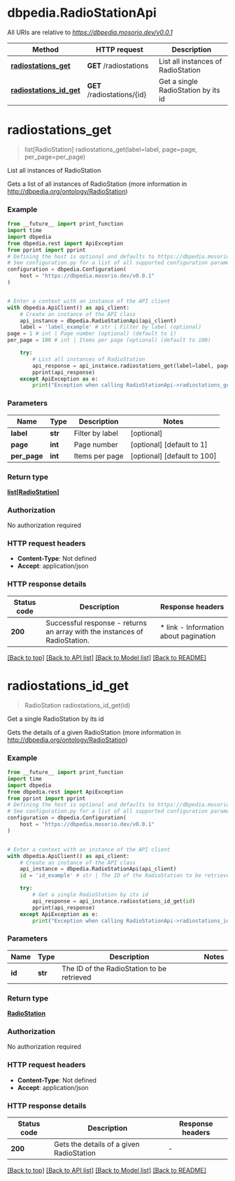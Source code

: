 # dbpedia.RadioStationApi

All URIs are relative to *https://dbpedia.mosorio.dev/v0.0.1*

Method | HTTP request | Description
------------- | ------------- | -------------
[**radiostations_get**](RadioStationApi.md#radiostations_get) | **GET** /radiostations | List all instances of RadioStation
[**radiostations_id_get**](RadioStationApi.md#radiostations_id_get) | **GET** /radiostations/{id} | Get a single RadioStation by its id


# **radiostations_get**
> list[RadioStation] radiostations_get(label=label, page=page, per_page=per_page)

List all instances of RadioStation

Gets a list of all instances of RadioStation (more information in http://dbpedia.org/ontology/RadioStation)

### Example

```python
from __future__ import print_function
import time
import dbpedia
from dbpedia.rest import ApiException
from pprint import pprint
# Defining the host is optional and defaults to https://dbpedia.mosorio.dev/v0.0.1
# See configuration.py for a list of all supported configuration parameters.
configuration = dbpedia.Configuration(
    host = "https://dbpedia.mosorio.dev/v0.0.1"
)


# Enter a context with an instance of the API client
with dbpedia.ApiClient() as api_client:
    # Create an instance of the API class
    api_instance = dbpedia.RadioStationApi(api_client)
    label = 'label_example' # str | Filter by label (optional)
page = 1 # int | Page number (optional) (default to 1)
per_page = 100 # int | Items per page (optional) (default to 100)

    try:
        # List all instances of RadioStation
        api_response = api_instance.radiostations_get(label=label, page=page, per_page=per_page)
        pprint(api_response)
    except ApiException as e:
        print("Exception when calling RadioStationApi->radiostations_get: %s\n" % e)
```

### Parameters

Name | Type | Description  | Notes
------------- | ------------- | ------------- | -------------
 **label** | **str**| Filter by label | [optional] 
 **page** | **int**| Page number | [optional] [default to 1]
 **per_page** | **int**| Items per page | [optional] [default to 100]

### Return type

[**list[RadioStation]**](RadioStation.md)

### Authorization

No authorization required

### HTTP request headers

 - **Content-Type**: Not defined
 - **Accept**: application/json

### HTTP response details
| Status code | Description | Response headers |
|-------------|-------------|------------------|
**200** | Successful response - returns an array with the instances of RadioStation. |  * link - Information about pagination <br>  |

[[Back to top]](#) [[Back to API list]](../README.md#documentation-for-api-endpoints) [[Back to Model list]](../README.md#documentation-for-models) [[Back to README]](../README.md)

# **radiostations_id_get**
> RadioStation radiostations_id_get(id)

Get a single RadioStation by its id

Gets the details of a given RadioStation (more information in http://dbpedia.org/ontology/RadioStation)

### Example

```python
from __future__ import print_function
import time
import dbpedia
from dbpedia.rest import ApiException
from pprint import pprint
# Defining the host is optional and defaults to https://dbpedia.mosorio.dev/v0.0.1
# See configuration.py for a list of all supported configuration parameters.
configuration = dbpedia.Configuration(
    host = "https://dbpedia.mosorio.dev/v0.0.1"
)


# Enter a context with an instance of the API client
with dbpedia.ApiClient() as api_client:
    # Create an instance of the API class
    api_instance = dbpedia.RadioStationApi(api_client)
    id = 'id_example' # str | The ID of the RadioStation to be retrieved

    try:
        # Get a single RadioStation by its id
        api_response = api_instance.radiostations_id_get(id)
        pprint(api_response)
    except ApiException as e:
        print("Exception when calling RadioStationApi->radiostations_id_get: %s\n" % e)
```

### Parameters

Name | Type | Description  | Notes
------------- | ------------- | ------------- | -------------
 **id** | **str**| The ID of the RadioStation to be retrieved | 

### Return type

[**RadioStation**](RadioStation.md)

### Authorization

No authorization required

### HTTP request headers

 - **Content-Type**: Not defined
 - **Accept**: application/json

### HTTP response details
| Status code | Description | Response headers |
|-------------|-------------|------------------|
**200** | Gets the details of a given RadioStation |  -  |

[[Back to top]](#) [[Back to API list]](../README.md#documentation-for-api-endpoints) [[Back to Model list]](../README.md#documentation-for-models) [[Back to README]](../README.md)

